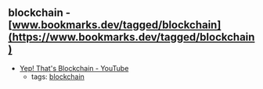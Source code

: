 blockchain - [www.bookmarks.dev/tagged/blockchain](https://www.bookmarks.dev/tagged/blockchain)
---
* [Yep! That's Blockchain - YouTube](https://www.youtube.com/watch?v=o8upsfqkQk8)
    * tags: [blockchain](../tags/blockchain.md)
